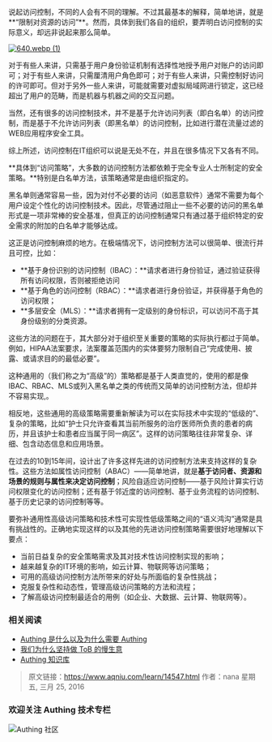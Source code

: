 
说起访问控制，不同的人会有不同的理解。不过其最基本的解释，简单地讲，就是**“限制对资源的访问”**。然而，具体到我们各自的组织，要弄明白访问控制的实际意义，却远非说起来那么简单。

<!-- more -->

[![640.webp (1)](http://www.aqniu.com/wp-content/uploads/2016/03/640.webp-138.jpg)](http://www.aqniu.com/wp-content/uploads/2016/03/640.webp-138.jpg)

对于有些人来讲，只需基于用户身份验证机制有选择性地授予用户对账户的访问即可；对于有些人来讲，只需厘清用户角色即可；对于有些人来讲，只需控制好访问的许可即可。但对于另外一些人来讲，可能就需要对虚拟局域网进行锁定，这已经超出了用户的范畴，而是机器与机器之间的交互问题。

当然，还有很多的访问控制技术，并不是基于允许访问列表（即白名单）的访问控制，而是基于不允许访问列表（即黑名单）的访问控制，比如进行潜在流量过滤的WEB应用程序安全工具。

综上所述，访问控制在IT组织可以说是无处不在，并且在很多情况下又各有不同。

**具体到“访问策略”，大多数的访问控制方法都依赖于完全专业人士所制定的安全策略。**特别是白名单方法，该策略通常是由组织指定的。

黑名单则通常容易一些，因为对付不必要的访问（如恶意软件）通常不需要为每个用户设定个性化的访问控制技术。因此，尽管通过阻止一些不必要的访问的黑名单形式是一项非常棒的安全基准，但真正的访问控制通常只有通过基于组织特定的安全需求的附加的白名单才能够达成。

这正是访问控制麻烦的地方。在极端情况下，访问控制方法可以很简单、很流行并且可控，比如：

- **基于身份识别的访问控制（IBAC）：**请求者进行身份验证，通过验证获得所有访问权限，否则被拒绝访问
- **基于角色的访问控制（RBAC）：**请求者进行身份验证，并获得基于角色的访问权限；
- **多层安全（MLS）：**请求者拥有一定级别的身份标识，可以访问不高于其身份级别的分类资源。

这些方法的问题在于，其大部分对于组织至关重要的策略的实际执行都过于简单。例如，HIPAA法案要求，法案覆盖范围内的实体要努力限制自己“完成使用、披露、或请求目的的最低必要”。

这种通用的（我们称之为“高级”的）策略都是基于人类直觉的，使用的都是像IBAC、RBAC、MLS或列入黑名单之类的传统而又简单的访问控制方法，但却并不容易实现,。

相反地，这些通用的高级策略需要重新解读为可以在实际技术中实现的“低级的”、复杂的策略，比如“护士只允许查看其当前所服务的治疗医师所负责的患者的病历，并且该护士和患者应当属于同一病区”。这样的访问策略往往非常复杂、详细、包含动态信息和应用场景。

在过去的10到15年间，设计出了许多这样先进的访问控制方法来支持这样的复杂性。这些方法如属性访问控制（ABAC）——简单地讲，就是**基于访问者、资源和场景的规则与属性来决定访问控制**；风险自适应访问控制——基于风险计算实行访问权限变化的访问控制；还有基于邻近度的访问控制、基于业务流程的访问控制、基于历史记录的访问控制等等。

要弥补通用性高级访问策略和技术性可实现性低级策略之间的“语义鸿沟”通常是具有挑战性的。正确地实现这样的以及其他的先进访问控制策略需要很好地理解以下要点：

- 当前日益复杂的安全策略需求及其对技术性访问控制实现的影响；
- 越来越复杂的IT环境的影响，如云计算、物联网等访问策略；
- 可用的高级访问控制方法所带来的好处与所面临的复杂性挑战；
- 克服复杂性和动态性，管理高级访问策略的方法和流程；
- 了解高级访问控制最适合的用例（如企业、大数据、云计算、物联网等）。



### **相关阅读**
* [Authing 是什么以及为什么需要 Authing](https://authing.cn/blog//Authing%E6%98%AF%E4%BB%80%E4%B9%88%E4%BB%A5%E5%8F%8A%E4%B8%BA%E4%BB%80%E4%B9%88%E9%9C%80%E8%A6%81Authing.html)
* [我们为什么坚持做 ToB 的慢生意](https://authing.cn/blog//我们为什么坚持做ToB的慢生意.html)
* [Authing 知识库](https://learn.authing.cn/authing/)

> 原文链接：https://www.aqniu.com/learn/14547.html 作者：nana 星期五, 三月 25, 2016

### 欢迎关注 Authing 技术专栏
![Authing 社区](https://cdn.authing.cn/blog/Authing_mini.jpg)